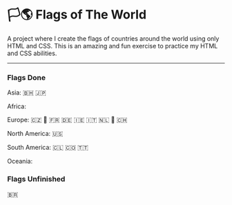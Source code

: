 # 🏳️🌎 Flags of The World

A project where I create the flags of countries around the world using only HTML and CSS. This is an amazing and fun exercise to practice my HTML and CSS abilities.

---

### Flags Done
Asia: 🇧🇭 🇯🇵

Africa: 

Europe: 🇨🇿 🏴󠁧󠁢󠁥󠁮󠁧󠁿 🇫🇷 🇩🇪 🇮🇪 🇮🇹 🇳🇱 🏴󠁧󠁢󠁳󠁣󠁴󠁿 🇨🇭

North America: 🇺🇸

South America: 🇨🇱 🇨🇴 🇹🇹

Oceania: 


### Flags Unfinished
🇧🇷
